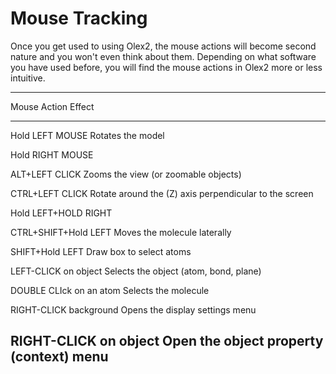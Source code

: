 # Mouse Tracking
Once you get used to using Olex2, the mouse actions will become second nature and you won't even think about them. Depending on what software you have used before, you will find the mouse actions in Olex2 more or less intuitive.

----------------------------------------------------------------------------
Mouse Action                Effect
--------------------------- ------------------------------------------------
Hold LEFT MOUSE             Rotates the model

Hold RIGHT MOUSE

ALT+LEFT CLICK              Zooms the view (or zoomable objects)

CTRL+LEFT CLICK             Rotate around the (Z) axis perpendicular to the screen

Hold LEFT+HOLD RIGHT

CTRL+SHIFT+Hold LEFT        Moves the molecule laterally

SHIFT+Hold LEFT             Draw box to select atoms

LEFT-CLICK on object        Selects the object (atom, bond, plane)

DOUBLE CLIck on an atom     Selects the molecule

RIGHT-CLICK background      Opens the display settings menu

RIGHT-CLICK on object       Open the object property (context) menu
----------------------------------------------------------------------------

